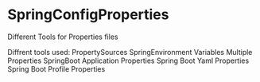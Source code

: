 # SpringConfigProperties
Different Tools for Properties files


Diffrent tools used:
PropertySources
SpringEnvironment Variables
Multiple Properties
SpringBoot Application Properties
Spring Boot Yaml Properties
Spring Boot Profile Properties
